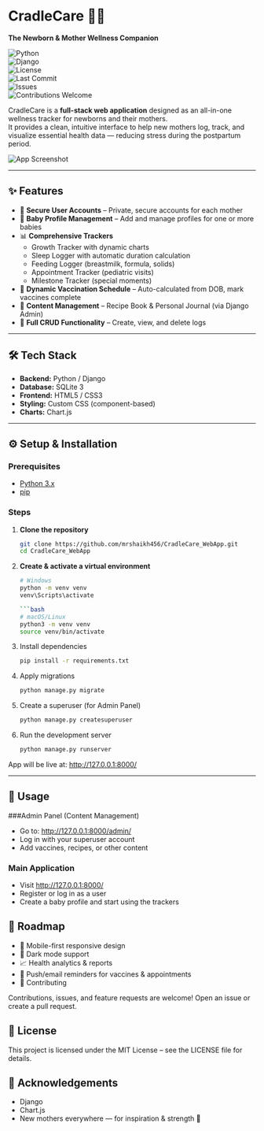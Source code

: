 # CradleCare 👶💖  
**The Newborn & Mother Wellness Companion**

![Python](https://img.shields.io/badge/Python-3.x-blue?logo=python)  
![Django](https://img.shields.io/badge/Django-4.x-darkgreen?logo=django)  
![License](https://img.shields.io/github/license/mrshaikh456/CradleCare_WebApp)  
![Last Commit](https://img.shields.io/github/last-commit/mrshaikh456/CradleCare_WebApp)  
![Issues](https://img.shields.io/github/issues/mrshaikh456/CradleCare_WebApp)  
![Contributions Welcome](https://img.shields.io/badge/contributions-welcome-brightgreen.svg?logo=github)

CradleCare is a **full-stack web application** designed as an all-in-one wellness tracker for newborns and their mothers.  
It provides a clean, intuitive interface to help new mothers log, track, and visualize essential health data — reducing stress during the postpartum period.

![App Screenshot](<img width="1920" height="965" alt="image" src="https://github.com/user-attachments/assets/185307cd-5de3-40c6-aadc-4ed3f62a4b8c" />)  
<!-- Replace with a real screenshot -->

---

## ✨ Features
- 🔐 **Secure User Accounts** – Private, secure accounts for each mother  
- 👶 **Baby Profile Management** – Add and manage profiles for one or more babies  
- 📊 **Comprehensive Trackers**  
  - Growth Tracker with dynamic charts  
  - Sleep Logger with automatic duration calculation  
  - Feeding Logger (breastmilk, formula, solids)  
  - Appointment Tracker (pediatric visits)  
  - Milestone Tracker (special moments)  
- 💉 **Dynamic Vaccination Schedule** – Auto-calculated from DOB, mark vaccines complete  
- 📖 **Content Management** – Recipe Book & Personal Journal (via Django Admin)  
- 📝 **Full CRUD Functionality** – Create, view, and delete logs  

---

## 🛠 Tech Stack
- **Backend:** Python / Django  
- **Database:** SQLite 3  
- **Frontend:** HTML5 / CSS3  
- **Styling:** Custom CSS (component-based)  
- **Charts:** Chart.js  

---

## ⚙️ Setup & Installation

### Prerequisites
- [Python 3.x](https://www.python.org/downloads/)  
- [pip](https://pip.pypa.io/en/stable/)  

### Steps
1. **Clone the repository**  
   ```bash
   git clone https://github.com/mrshaikh456/CradleCare_WebApp.git
   cd CradleCare_WebApp

2. **Create & activate a virtual environment**
    ```bash
    # Windows
    python -m venv venv
    venv\Scripts\activate

    ```bash
    # macOS/Linux
    python3 -m venv venv
    source venv/bin/activate

3. Install dependencies
    ```bash
    pip install -r requirements.txt

4. Apply migrations
    ```bash
    python manage.py migrate
    
5. Create a superuser (for Admin Panel)
    ```bash
    python manage.py createsuperuser

6. Run the development server
    ```bash
    python manage.py runserver
App will be live at: http://127.0.0.1:8000/

---

## 🚀 Usage
###Admin Panel (Content Management)

- Go to: http://127.0.0.1:8000/admin/
- Log in with your superuser account
- Add vaccines, recipes, or other content

### Main Application

- Visit http://127.0.0.1:8000/
- Register or log in as a user
- Create a baby profile and start using the trackers

## 📌 Roadmap

- 📱 Mobile-first responsive design
- 🌙 Dark mode support
- 📈 Health analytics & reports
- 🔔 Push/email reminders for vaccines & appointments
- 🤝 Contributing

Contributions, issues, and feature requests are welcome!
Open an issue
 or create a pull request.

## 📜 License

This project is licensed under the MIT License – see the LICENSE
 file for details.

## 🌟 Acknowledgements

- Django
- Chart.js
- New mothers everywhere — for inspiration & strength 💖


